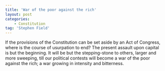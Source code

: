 ```yaml
---
title: 'War of the poor against the rich'
layout: post
categories:
    - Constitution
tag: 'Stephen Field'
---
```


If the provisions of the Constitution can be set aside by an Act of Congress, where is the course of usurpation to end? The present assault upon capital is but the beginning. It will be but the stepping-stone to others, larger and more sweeping, till our political contests will become a war of the poor against the rich; a war growing in intensity and bitterness.